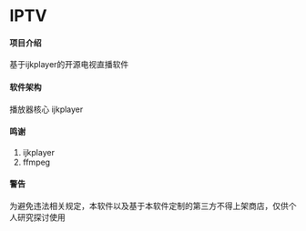 # IPTV

#### 项目介绍
基于ijkplayer的开源电视直播软件

#### 软件架构
播放器核心 ijkplayer


#### 鸣谢

1. ijkplayer
2. ffmpeg

#### 警告
为避免违法相关规定，本软件以及基于本软件定制的第三方不得上架商店，仅供个人研究探讨使用


